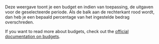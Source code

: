 Deze weergave toont je een budget en indien van toepassing, de uitgaven voor de geselecteerde periode. Als de balk aan de rechterkant rood wordt, dan heb je een bepaald percentage van het ingestelde bedrag overschreden.

If you want to read more about budgets, check out the [official documentation on budgets](https://docs.firefly-iii.org/concepts/budgets).